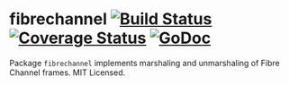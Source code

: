 fibrechannel [![Build Status](https://travis-ci.org/mdlayher/fibrechannel.svg?branch=master)](https://travis-ci.org/mdlayher/fibrechannel) [![Coverage Status](https://coveralls.io/repos/mdlayher/fibrechannel/badge.svg?branch=master)](https://coveralls.io/r/mdlayher/fibrechannel?branch=master) [![GoDoc](http://godoc.org/github.com/mdlayher/fibrechannel?status.svg)](http://godoc.org/github.com/mdlayher/fibrechannel)
============

Package `fibrechannel` implements marshaling and unmarshaling of Fibre Channel
frames.  MIT Licensed.
